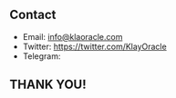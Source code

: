 ## Contact

- Email: <info@klaoracle.com>
- Twitter: https://twitter.com/KlayOracle
- Telegram:

## THANK YOU!
